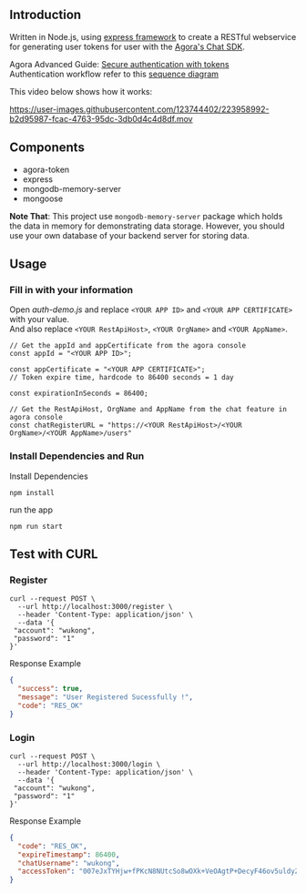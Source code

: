 ## Introduction
Written in Node.js, using [express framework](https://www.npmjs.com/package/express) to create a RESTful webservice for generating user tokens for user with the [Agora's Chat SDK](https://www.agora.io/en/products/chat/).

Agora Advanced Guide: [Secure authentication with tokens](https://docs.agora.io/en/agora-chat/develop/authentication)  
Authentication workflow refer to this [sequence diagram](https://medium.com/@carlsonyuandev/authentication-server-for-agorachat-sequence-diagrams-da4c2992d2aa)

This video below shows how it works:

https://user-images.githubusercontent.com/123744402/223958992-b2d95987-fcac-4763-95dc-3db0d4c4d8df.mov

## Components
* agora-token
* express
* mongodb-memory-server
* mongoose

**Note That**: This project use `mongodb-memory-server` package which holds the data in memory for demonstrating data storage. However, you should use your own database of your backend server for storing data.

## Usage
### Fill in with your information
Open *auth-demo.js* and replace `<YOUR APP ID>` and `<YOUR APP CERTIFICATE>` with your value.  
And also replace `<YOUR RestApiHost>`, `<YOUR OrgName>` and `<YOUR AppName>`.  

```
// Get the appId and appCertificate from the agora console
const appId = "<YOUR APP ID>";

const appCertificate = "<YOUR APP CERTIFICATE>";
// Token expire time, hardcode to 86400 seconds = 1 day

const expirationInSeconds = 86400;

// Get the RestApiHost, OrgName and AppName from the chat feature in agora console
const chatRegisterURL = "https://<YOUR RestApiHost>/<YOUR OrgName>/<YOUR AppName>/users"
```

### Install Dependencies and Run

Install Dependencies
```shell
npm install
```
run the app
```shell
npm run start
```

## Test with CURL

### Register
```curl
curl --request POST \
  --url http://localhost:3000/register \
  --header 'Content-Type: application/json' \
  --data '{
 "account": "wukong",
 "password": "1"
}'
```
Response Example
```json
{
  "success": true,
  "message": "User Registered Sucessfully !",
  "code": "RES_OK"
}
```

### Login
```curl
curl --request POST \
  --url http://localhost:3000/login \
  --header 'Content-Type: application/json' \
  --data '{
 "account": "wukong",
 "password": "1"
}'
```
Response Example
```json
{
  "code": "RES_OK",
  "expireTimestamp": 86400,
  "chatUsername": "wukong",
  "accessToken": "007eJxTYHjw+fPKcN8NUtcSo8wOXk+VeOAgtP+DecyF46ov5uldyZdXYDBKTTU2sbBISzMxMDVJNTWzME02NjJJtEiyNDFKtTQ2WKnwP7khkJHhzoEYFkYGVgZGIATxVRhSE01SE9MsDXSTLAzNdA0NU1N0k9KMzHVNU5ITjVMsk5IskpMBNV4qBg=="
}

```
